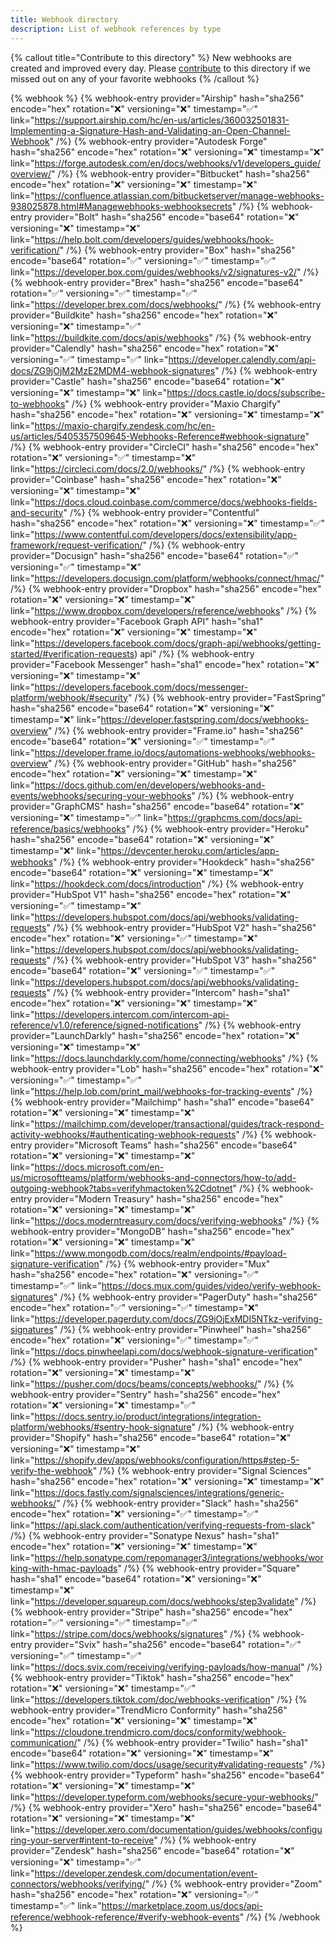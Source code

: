 ```yaml
---
title: Webhook directory
description: List of webhook references by type
--- 
```


{% callout title="Contribute to this directory" %}
New webhooks are created and improved every day. Please [contribute](/docs/how-to-contribute) to this directory if we missed out on any of your favorite webhooks
{% /callout %}

{% webhook %}
  {% webhook-entry provider="Airship" hash="sha256" encode="hex" rotation="❌" versioning="❌" timestamp="✅" link="https://support.airship.com/hc/en-us/articles/360032501831-Implementing-a-Signature-Hash-and-Validating-an-Open-Channel-Webhook" /%}
  {% webhook-entry provider="Autodesk Forge" hash="sha256" encode="hex" rotation="❌" versioning="❌" timestamp="❌" link="https://forge.autodesk.com/en/docs/webhooks/v1/developers_guide/overview/" /%}
  {% webhook-entry provider="Bitbucket" hash="sha256" encode="hex" rotation="❌" versioning="❌" timestamp="❌" link="https://confluence.atlassian.com/bitbucketserver/manage-webhooks-938025878.html#Managewebhooks-webhooksecrets" /%}
  {% webhook-entry provider="Bolt" hash="sha256" encode="base64" rotation="❌" versioning="❌" timestamp="❌" link="https://help.bolt.com/developers/guides/webhooks/hook-verification/" /%}
  {% webhook-entry provider="Box" hash="sha256" encode="base64" rotation="✅" versioning="✅" timestamp="✅" link="https://developer.box.com/guides/webhooks/v2/signatures-v2/" /%}
  {% webhook-entry provider="Brex" hash="sha256" encode="base64" rotation="✅" versioning="✅" timestamp="✅" link="https://developer.brex.com/docs/webhooks/" /%}
  {% webhook-entry provider="Buildkite" hash="sha256" encode="hex" rotation="❌" versioning="❌" timestamp="✅" link="https://buildkite.com/docs/apis/webhooks" /%}
  {% webhook-entry provider="Calendly" hash="sha256" encode="hex" rotation="❌" versioning="✅" timestamp="✅" link="https://developer.calendly.com/api-docs/ZG9jOjM2MzE2MDM4-webhook-signatures" /%}
  {% webhook-entry provider="Castle" hash="sha256" encode="base64" rotation="❌" versioning="❌" timestamp="❌" link="https://docs.castle.io/docs/subscribe-to-webhooks" /%}
  {% webhook-entry provider="Maxio Chargify" hash="sha256" encode="hex" rotation="❌" versioning="❌" timestamp="❌" link="https://maxio-chargify.zendesk.com/hc/en-us/articles/5405357509645-Webhooks-Reference#webhook-signature" /%}
  {% webhook-entry provider="CircleCI" hash="sha256" encode="hex" rotation="❌" versioning="✅" timestamp="❌" link="https://circleci.com/docs/2.0/webhooks/" /%}
  {% webhook-entry provider="Coinbase" hash="sha256" encode="hex" rotation="❌" versioning="❌" timestamp="❌" link="https://docs.cloud.coinbase.com/commerce/docs/webhooks-fields-and-security" /%}
  {% webhook-entry provider="Contentful" hash="sha256" encode="hex" rotation="❌" versioning="❌" timestamp="✅" link="https://www.contentful.com/developers/docs/extensibility/app-framework/request-verification/" /%}
  {% webhook-entry provider="Docusign" hash="sha256" encode="base64" rotation="✅" versioning="✅" timestamp="❌" link="https://developers.docusign.com/platform/webhooks/connect/hmac/" /%}
  {% webhook-entry provider="Dropbox" hash="sha256" encode="hex" rotation="❌" versioning="❌" timestamp="❌" link="https://www.dropbox.com/developers/reference/webhooks" /%}
  {% webhook-entry provider="Facebook Graph API" hash="sha1" encode="hex" rotation="❌" versioning="❌" timestamp="❌" link="https://developers.facebook.com/docs/graph-api/webhooks/getting-started/#verification-requests) api" /%}
  {% webhook-entry provider="Facebook Messenger" hash="sha1" encode="hex" rotation="❌" versioning="❌" timestamp="❌" link="https://developers.facebook.com/docs/messenger-platform/webhook/#security" /%}
  {% webhook-entry provider="FastSpring" hash="sha256" encode="base64" rotation="❌" versioning="❌" timestamp="❌" link="https://developer.fastspring.com/docs/webhooks-overview" /%}
  {% webhook-entry provider="Frame.io" hash="sha256" encode="base64" rotation="❌" versioning="✅" timestamp="✅" link="https://developer.frame.io/docs/automations-webhooks/webhooks-overview" /%}
  {% webhook-entry provider="GitHub" hash="sha256" encode="hex" rotation="❌" versioning="❌" timestamp="❌" link="https://docs.github.com/en/developers/webhooks-and-events/webhooks/securing-your-webhooks" /%}
  {% webhook-entry provider="GraphCMS" hash="sha256" encode="base64" rotation="❌" versioning="❌" timestamp="✅" link="https://graphcms.com/docs/api-reference/basics/webhooks" /%}
  {% webhook-entry provider="Heroku" hash="sha256" encode="base64" rotation="❌" versioning="❌" timestamp="❌" link="https://devcenter.heroku.com/articles/app-webhooks" /%}
  {% webhook-entry provider="Hookdeck" hash="sha256" encode="base64" rotation="❌" versioning="❌" timestamp="❌" link="https://hookdeck.com/docs/introduction" /%}
  {% webhook-entry provider="HubSpot V1" hash="sha256" encode="hex" rotation="❌" versioning="✅" timestamp="❌" link="https://developers.hubspot.com/docs/api/webhooks/validating-requests" /%}
  {% webhook-entry provider="HubSpot V2" hash="sha256" encode="hex" rotation="❌" versioning="✅" timestamp="❌" link="https://developers.hubspot.com/docs/api/webhooks/validating-requests" /%}
  {% webhook-entry provider="HubSpot V3" hash="sha256" encode="base64" rotation="❌" versioning="✅" timestamp="✅" link="https://developers.hubspot.com/docs/api/webhooks/validating-requests" /%}
  {% webhook-entry provider="Intercom" hash="sha1" encode="hex" rotation="❌" versioning="❌" timestamp="❌" link="https://developers.intercom.com/intercom-api-reference/v1.0/reference/signed-notifications" /%}
  {% webhook-entry provider="LaunchDarkly" hash="sha256" encode="hex" rotation="❌" versioning="❌" timestamp="❌" link="https://docs.launchdarkly.com/home/connecting/webhooks" /%}
  {% webhook-entry provider="Lob" hash="sha256" encode="hex" rotation="❌" versioning="✅" timestamp="✅" link="https://help.lob.com/print_mail/webhooks-for-tracking-events" /%}
  {% webhook-entry provider="Mailchimp" hash="sha1" encode="base64" rotation="❌" versioning="❌" timestamp="❌" link="https://mailchimp.com/developer/transactional/guides/track-respond-activity-webhooks/#authenticating-webhook-requests" /%}
  {% webhook-entry provider="Microsoft Teams" hash="sha256" encode="base64" rotation="❌" versioning="❌" timestamp="❌" link="https://docs.microsoft.com/en-us/microsoftteams/platform/webhooks-and-connectors/how-to/add-outgoing-webhook?tabs=verifyhmactoken%2Cdotnet" /%}
  {% webhook-entry provider="Modern Treasury" hash="sha256" encode="hex" rotation="❌" versioning="❌" timestamp="❌" link="https://docs.moderntreasury.com/docs/verifying-webhooks" /%}
  {% webhook-entry provider="MongoDB" hash="sha256" encode="hex" rotation="❌" versioning="❌" timestamp="❌" link="https://www.mongodb.com/docs/realm/endpoints/#payload-signature-verification" /%}
  {% webhook-entry provider="Mux" hash="sha256" encode="hex" rotation="❌" versioning="✅" timestamp="✅" link="https://docs.mux.com/guides/video/verify-webhook-signatures" /%}
  {% webhook-entry provider="PagerDuty" hash="sha256" encode="hex" rotation="✅" versioning="✅" timestamp="❌" link="https://developer.pagerduty.com/docs/ZG9jOjExMDI5NTkz-verifying-signatures" /%}
  {% webhook-entry provider="Pinwheel" hash="sha256" encode="hex" rotation="❌" versioning="✅" timestamp="✅" link="https://docs.pinwheelapi.com/docs/webhook-signature-verification" /%}
  {% webhook-entry provider="Pusher" hash="sha1" encode="hex" rotation="❌" versioning="❌" timestamp="❌" link="https://pusher.com/docs/beams/concepts/webhooks/" /%}
  {% webhook-entry provider="Sentry" hash="sha256" encode="hex" rotation="❌" versioning="❌" timestamp="✅" link="https://docs.sentry.io/product/integrations/integration-platform/webhooks/#sentry-hook-signature" /%}
  {% webhook-entry provider="Shopify" hash="sha256" encode="base64" rotation="❌" versioning="❌" timestamp="❌" link="https://shopify.dev/apps/webhooks/configuration/https#step-5-verify-the-webhook" /%}
  {% webhook-entry provider="Signal Sciences" hash="sha256" encode="hex" rotation="❌" versioning="❌" timestamp="❌" link="https://docs.fastly.com/signalsciences/integrations/generic-webhooks/" /%}
  {% webhook-entry provider="Slack" hash="sha256" encode="hex" rotation="❌" versioning="✅" timestamp="✅" link="https://api.slack.com/authentication/verifying-requests-from-slack" /%}
  {% webhook-entry provider="Sonatype Nexus" hash="sha1" encode="hex" rotation="❌" versioning="❌" timestamp="❌" link="https://help.sonatype.com/repomanager3/integrations/webhooks/working-with-hmac-payloads" /%}
  {% webhook-entry provider="Square" hash="sha1" encode="base64" rotation="❌" versioning="❌" timestamp="❌" link="https://developer.squareup.com/docs/webhooks/step3validate" /%}
  {% webhook-entry provider="Stripe" hash="sha256" encode="hex" rotation="✅" versioning="✅" timestamp="✅" link="https://stripe.com/docs/webhooks/signatures" /%}
  {% webhook-entry provider="Svix" hash="sha256" encode="base64" rotation="✅" versioning="✅" timestamp="✅" link="https://docs.svix.com/receiving/verifying-payloads/how-manual" /%}
  {% webhook-entry provider="Tiktok" hash="sha256" encode="hex" rotation="❌" versioning="❌" timestamp="✅" link="https://developers.tiktok.com/doc/webhooks-verification" /%}
  {% webhook-entry provider="TrendMicro Conformity" hash="sha256" encode="hex" rotation="❌" versioning="❌" timestamp="❌" link="https://cloudone.trendmicro.com/docs/conformity/webhook-communication/" /%}
  {% webhook-entry provider="Twilio" hash="sha1" encode="base64" rotation="❌" versioning="❌" timestamp="❌" link="https://www.twilio.com/docs/usage/security#validating-requests" /%}
  {% webhook-entry provider="Typeform" hash="sha256" encode="base64" rotation="❌" versioning="❌" timestamp="❌" link="https://developer.typeform.com/webhooks/secure-your-webhooks/" /%}
  {% webhook-entry provider="Xero" hash="sha256" encode="base64" rotation="❌" versioning="❌" timestamp="❌" link="https://developer.xero.com/documentation/guides/webhooks/configuring-your-server#intent-to-receive" /%}
  {% webhook-entry provider="Zendesk" hash="sha256" encode="base64" rotation="❌" versioning="❌" timestamp="✅" link="https://developer.zendesk.com/documentation/event-connectors/webhooks/verifying/" /%}
  {% webhook-entry provider="Zoom" hash="sha256" encode="hex" rotation="❌" versioning="✅" timestamp="✅" link="https://marketplace.zoom.us/docs/api-reference/webhook-reference/#verify-webhook-events" /%}
{% /webhook %}

